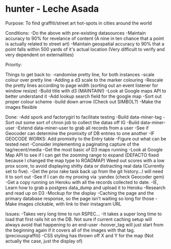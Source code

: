 hunter - Leche Asada
======

Purpose:
To find graffiti/street art hot-spots in cities around the world

Conditions:
-Do the above with pre-existing datasources
-Maintain accuracy to 90% for revelance of content (A nine in ten chance that a point is actually related to street art)
-Maintain geospatial accuracy to 90% that a point falls within 500 yards of it's actual location (Very difficult to verify and very dependent on externalities)

Priority:




Things to get back to:
-randomise pretty line, for both instances
-scale colour over pretty line
-Adding a d3 scale to the marker colouring
-Rescale the pretty lines according to page width (sorting out an event listener for window resize)
-Build title with d3 (MAINTAIN!)
-Look at Google maps API to better understand it
-Add lookup search field for the google map
-Sort out proper colour scheme
-build down arrow (Check out SIMBOL?)
-Make the images flexible


Done:
-Add spork and factorygirl to facilitate testing
-Build data-miner-tag
-Sort out some sort of chron job to collect the datas off IG
-Build data-miner-user
-Extend data-miner-user to grab all records from a user
-See if Geocoder can determine the promixity of DB entries to one another
-IF GEOCODE WORKS: Add promixity to the Entry table
-Figure out what can be tested next
-Consider implementing a paginating capture of the tag/recent/media
-Get the most basic of D3 maps running
-Look at Google Map API to see if I can get the zooming range to expand (DEFACTO fixed because I changed the map type to ROADMAP)
Weed out scores with a low prox score, to avoid displaying shitty data or distracting real data (Currently set to five).
-Get the prox rake task back up from the git history...I will need it to sort out
-See if I can do my proxing via :yandex (check Geocoder gem)
-Get a copy running on Heroku with all the records collected to date.
-IE, Learn how to grab a postgres data_dump and upload it to Heroku
-Research and read up on D3
-Mockup for the display
-Caching the page and the primary database response, so the page isn't waiting so long for those
-Make images clickable, with link to their instagram URL

Issues:
-Takes very long time to run RSPEC...
-It takes a super long time to load that first rails hit on the DB. Not sure if current caching setup will always avoid that happening to an end-user
-hoover_tag will just start from the beginning again if it covers all of the images with that tag. (preciousgraffiti)
-CSS styling has thrown off X and Y for the map (Not actually the case, just the display of)
